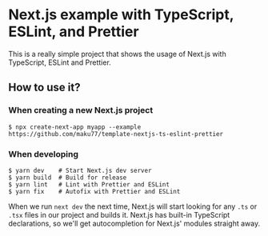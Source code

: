 # Next.js example with TypeScript, ESLint, and Prettier

This is a really simple project that shows the usage of Next.js with TypeScript, ESLint and Prettier.

## How to use it?

### When creating a new Next.js project

```
$ npx create-next-app myapp --example https://github.com/maku77/template-nextjs-ts-eslint-prettier
```

### When developing

```
$ yarn dev    # Start Next.js dev server
$ yarn build  # Build for release
$ yarn lint   # Lint with Prettier and ESLint
$ yarn fix    # Autofix with Prettier and ESLint
```

When we run `next dev` the next time, Next.js will start looking for any `.ts` or `.tsx` files in our project and builds it.
Next.js has built-in TypeScript declarations, so we'll get autocompletion for Next.js' modules straight away.
